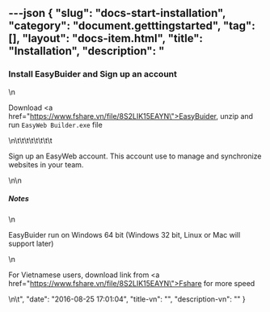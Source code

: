 ---json
{
    "slug": "docs-start-installation",
    "category": "document.getttingstarted",
    "tag": [],
    "layout": "docs-item.html",
    "title": "Installation",
    "description": "<h3> Install EasyBuider and Sign up an account </h3>\n<p>Download  <a href=\"https://www.fshare.vn/file/8S2LIK15EAYN\">EasyBuider</a>, unzip and run <code>EasyWeb Builder.exe</code> file</p>\n\t\t\t\t\t\t\t\t<p>Sign up an EasyWeb account. This account use to manage and synchronize websites in your team. </p>\n\n<h5> Notes</h5>\n<p>EasyBuider run on Windows 64 bit (Windows 32 bit, Linux or Mac will support later)</p>\n<p>For Vietnamese users, download link from <a href=\"https://www.fshare.vn/file/8S2LIK15EAYN\">Fshare</a> for more speed</p>\n\t",
    "date": "2016-08-25 17:01:04",
    "title-vn": "",
    "description-vn": ""
}
---
